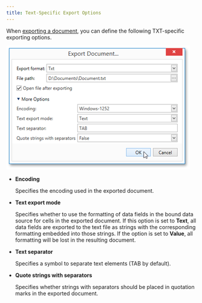 ```yaml
---
title: Text-Specific Export Options
---
```

When [exporting a document](../../../../../interface-elements-for-desktop/articles/print-preview/print-preview-for-wpf/exporting/exporting.md), you can define the following TXT-specific exporting options.

![EUD_WpfPrintPreview_TxtExportOptions](../../../../images/Img124165.png)
* **Encoding**
	
	Specifies the encoding used in the exported document.
* **Text export mode**
	
	Specifies whether to use the formatting of data fields in the bound data source for cells in the exported document. If this option is set to **Text**, all data fields are exported to the text file as strings with the corresponding formatting embedded into those strings. If the option is set to **Value**, all formatting will be lost in the resulting document.
* **Text separator**
	
	Specifies a symbol to separate text elements (TAB by default).
* **Quote strings with separators**
	
	Specifies whether strings with separators should be placed in quotation marks in the exported document.